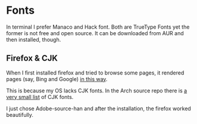 
# Fonts
In terminal I prefer Manaco and Hack font. Both are TrueType Fonts yet the former is not free and open source. 
It can be downloaded from AUR and then installed, though.

## Firefox & CJK
When I first installed firefox and tried to browse some pages, it rendered pages (say, Bing and Google) [in this way](https://upload.wikimedia.org/wikipedia/commons/d/d5/Incomplete_support_for_Japanese_script.png?1577608120194). 

This is because my OS lacks CJK fonts. In the Arch source repo there is [a very small list](https://www.archlinux.org/packages/?sort=&q=CJK&maintainer=&flagged=) of CJK fonts.

I just chose Adobe-source-han and after the installation, the firefox worked beautifully.
